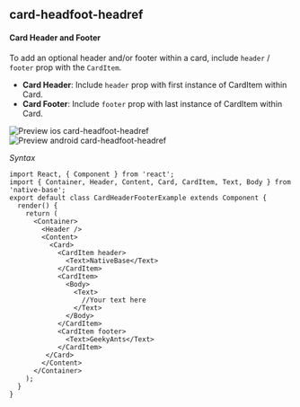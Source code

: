 ## card-headfoot-headref
#### Card Header and Footer

To add an optional header and/or footer within a card, include <code>header</code> / <code>footer</code> prop with the <code>CardItem</code>.<br />
* **Card Header**: Include <code>header</code> prop with first instance of CardItem within Card.
* **Card Footer**: Include <code>footer</code> prop with last instance of CardItem within Card.

![Preview ios card-headfoot-headref](https://github.com/GeekyAnts/NativeBase-KitchenSink/raw/v2.5.2/screenshots/ios/card-header-and-footer.png)
![Preview android card-headfoot-headref](https://github.com/GeekyAnts/NativeBase-KitchenSink/raw/v2.5.2/screenshots/android/card-header-and-footer.png)

*Syntax*

<pre class="line-numbers"><code class="language-jsx">import React, { Component } from 'react';
import { Container, Header, Content, Card, CardItem, Text, Body } from 'native-base';
export default class CardHeaderFooterExample extends Component {
  render() {
    return (
      &lt;Container>
        &lt;Header />
        &lt;Content>
          &lt;Card>
            &lt;CardItem header>
              &lt;Text>NativeBase&lt;/Text>
            &lt;/CardItem>
            &lt;CardItem>
              &lt;Body>
                &lt;Text>
                  //Your text here
                &lt;/Text>
              &lt;/Body>
            &lt;/CardItem>
            &lt;CardItem footer>
              &lt;Text>GeekyAnts&lt;/Text>
            &lt;/CardItem>
         &lt;/Card>
        &lt;/Content>
      &lt;/Container>
    );
  }
}</code></pre><br />
